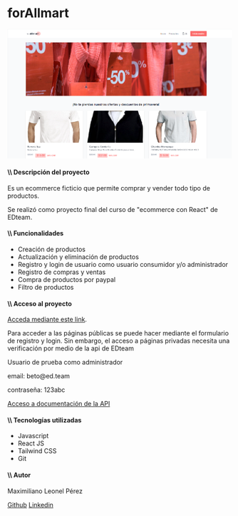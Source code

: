 <h1 class="text-xl text-center text-slate-800">forAllmart</h1>

<div>
<img src="src\assets\forAllmart.png">
</div>

<h4 class="text-lg">\\ Descripción del proyecto</h4>
<p>Es un ecommerce ficticio que permite comprar y vender todo tipo de productos.</p>

<p>Se realizó como proyecto final del curso de "ecommerce con React" de EDteam.</p>

<h4 class="text-lg">\\ Funcionalidades</h4>

<ul>
<li>Creación de productos</li>
<li>Actualización y eliminación de productos</li>
<li>Registro y login de usuario como usuario consumidor y/o administrador</li>
<li>Registro de compras y ventas</li>
<li>Compra de productos por paypal</li>
<li>Filtro de productos</li>
</ul>

<h4 class="text-lg">\\ Acceso al proyecto</h4>

<a href="https://forallmart.vercel.app/" target="_blank">Acceda mediante este link</a>.

<p>Para acceder a las páginas públicas se puede hacer mediante el formulario de registro y login. Sin embargo, el acceso a páginas privadas necesita una verificación por medio de la api de EDteam</p>

<p>Usuario de prueba como administrador</p>
<p>email: beto@ed.team</p>
<p>contraseña: 123abc</p>
<a href="https://edteam.notion.site/API-Mock-Project-e21fdf09c4a44560bf6c61a288d5ac69">Acceso a documentación de la API</a>

<h4 class="text-lg">\\ Tecnologías utilizadas</h4>

<div class="flex gap-x-2">
<ul>
<li>Javascript</li>
<li>React JS</li>
<li>Tailwind CSS</li>
<li>Git</li>
</ul>

<h4 class="text-lg">\\ Autor</h4>

<p>Maximiliano Leonel Pérez</p>
<a href="https://github.com/MaximilianoLeonel23" target="_blank">Github</a>
<a href="https://www.linkedin.com/in/maximiliano-leonel-p%C3%A9rez-8846b826a/" target="_blank">Linkedin</a>

